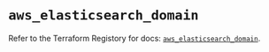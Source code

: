 # `aws_elasticsearch_domain`

Refer to the Terraform Registory for docs: [`aws_elasticsearch_domain`](https://registry.terraform.io/providers/hashicorp/aws/5.13.1/docs/resources/elasticsearch_domain).
